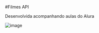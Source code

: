 #Filmes API

Desenvolvida acompanhando aulas do Alura

![image](https://github.com/user-attachments/assets/149a37f0-5f93-4795-90f1-d39211818284)
